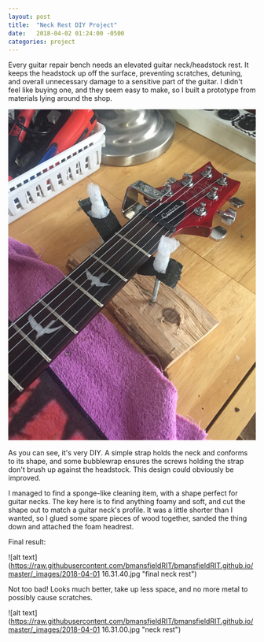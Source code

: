 ```yaml
---
layout: post
title:  "Neck Rest DIY Project"
date:   2018-04-02 01:24:00 -0500
categories: project
---
```

Every guitar repair bench needs an elevated guitar neck/headstock rest. It keeps the headstock up off the surface, preventing scratches, detuning, and overall unnecessary damage to a sensitive part of the guitar. I didn't feel like buying one, and they seem easy to make, so I built a prototype from materials lying around the shop.

![alt text](https://raw.githubusercontent.com/bmansfieldRIT/bmansfieldRIT.github.io/master/_images/2018-04-01%2016.31.16.jpg "Initial neck rest prototype")

As you can see, it's very DIY. A simple strap holds the neck and conforms to its shape, and some bubblewrap ensures the screws holding the strap don't brush up against the headstock. This design could obviously be improved.

I managed to find a sponge-like cleaning item, with a shape perfect for guitar necks. The key here is to find anything foamy and soft, and cut the shape out to match a guitar neck's profile. It was a little shorter than I wanted, so I glued some spare pieces of wood together, sanded the thing down and attached the foam headrest.

Final result:

![alt text](https://raw.githubusercontent.com/bmansfieldRIT/bmansfieldRIT.github.io/master/_images/2018-04-01 16.31.40.jpg "final neck rest")

Not too bad! Looks much better, take up less space, and no more metal to possibly cause scratches.

![alt text](https://raw.githubusercontent.com/bmansfieldRIT/bmansfieldRIT.github.io/master/_images/2018-04-01 16.31.00.jpg "neck rest")

